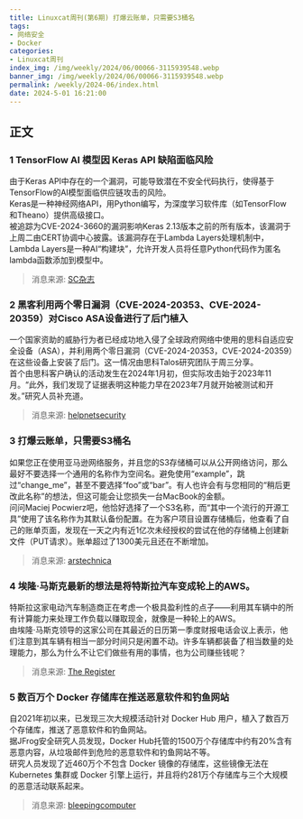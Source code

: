```yaml
---
title: Linuxcat周刊(第6期) 打爆云账单，只需要S3桶名
tags: 
- 网络安全
- Docker
categories: 
- Linuxcat周刊
index_img: /img/weekly/2024/06/00066-3115939548.webp
banner_img: /img/weekly/2024/06/00066-3115939548.webp
permalink: /weekly/2024-06/index.html
date: 2024-5-01 16:21:00
---
```

## 正文
### 1 TensorFlow AI 模型因 Keras API 缺陷面临风险
由于Keras API中存在的一个漏洞，可能导致潜在不安全代码执行，使得基于TensorFlow的AI模型面临供应链攻击的风险。   
Keras是一种神经网络API，用Python编写，为深度学习软件库（如TensorFlow和Theano）提供高级接口。   
被追踪为CVE-2024-3660的漏洞影响Keras 2.13版本之前的所有版本，该漏洞于上周二由CERT协调中心披露。该漏洞存在于Lambda Layers处理机制中，Lambda Layers是一种AI“构建块”，允许开发人员将任意Python代码作为匿名lambda函数添加到模型中。   
> 消息来源: [SC杂志](https://www.scmagazine.com/news/tensorflow-ai-models-at-risk-due-to-keras-api-flaw)

### 2 黑客利用两个零日漏洞（CVE-2024-20353、CVE-2024-20359）对Cisco ASA设备进行了后门植入
一个国家资助的威胁行为者已经成功地入侵了全球政府网络中使用的思科自适应安全设备（ASA），并利用两个零日漏洞（CVE-2024-20353，CVE-2024-20359）在这些设备上安装了后门。这一情况由思科Talos研究团队于周三分享。   
首个由思科客户确认的活动发生在2024年1月初，但实际攻击始于2023年11月。“此外，我们发现了证据表明这种能力早在2023年7月就开始被测试和开发。”研究人员补充道。   
> 消息来源: [helpnetsecurity](https://www.helpnetsecurity.com/2024/04/24/cve-2024-20353-cve-2024-20359/)

### 3 打爆云账单，只需要S3桶名
如果您正在使用亚马逊网络服务，并且您的S3存储桶可以从公开网络访问，那么最好不要选择一个通用的名称作为空间名。避免使用“example”，跳过“change_me”，甚至不要选择“foo”或“bar”。有人也许会有与您相同的“稍后更改此名称”的想法，但这可能会让您损失一台MacBook的金额。   
问问Maciej Pocwierz吧，他恰好选择了一个S3名称，而“其中一个流行的开源工具”使用了该名称作为其默认备份配置。在为客户项目设置存储桶后，他查看了自己的账单页面，发现在一天之内有近1亿次未经授权的尝试在他的存储桶上创建新文件（PUT请求）。账单超过了1300美元且还在不断增加。
> 消息来源: [arstechnica](https://arstechnica.com/information-technology/2024/04/aws-s3-storage-bucket-with-unlucky-name-nearly-cost-developer-1300/)

### 4 埃隆·马斯克最新的想法是将特斯拉汽车变成轮上的AWS。
特斯拉这家电动汽车制造商正在考虑一个极具盈利性的点子——利用其车辆中的所有计算能力来处理工作负载以赚取现金，就像是一种轮上的AWS。   
由埃隆·马斯克领导的这家公司在其最近的日历第一季度财报电话会议上表示，他们注意到其车辆有相当一部分时间只是闲置不动。许多车辆都装备了相当数量的处理能力，那么为什么不让它们做些有用的事情，也为公司赚些钱呢？
> 消息来源: [The Register](https://www.theregister.com/2024/04/30/tesla_ai_workloads/)

### 5 数百万个 Docker 存储库在推送恶意软件和钓鱼网站
自2021年初以来，已发现三次大规模活动针对 Docker Hub 用户，植入了数百万个存储库，推送了恶意软件和钓鱼网站。   
据JFrog安全研究人员发现，Docker Hub托管的1500万个存储库中约有20%含有恶意内容，从垃圾邮件到危险的恶意软件和钓鱼网站不等。   
研究人员发现了近460万个不包含 Docker 镜像的存储库，这些镜像无法在 Kubernetes 集群或 Docker 引擎上运行，并且将约281万个存储库与三个大规模的恶意活动联系起来。 
> 消息来源: [bleepingcomputer](https://www.bleepingcomputer.com/news/security/millions-of-docker-repos-found-pushing-malware-phishing-sites/)